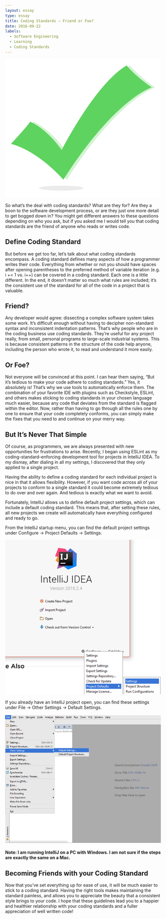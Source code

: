 ```yaml
---
layout: essay
type: essay
title: Coding Standards – Friend or Foe?
date: 2016-09-22
labels:
  - Software Engineering
  - Learning
  - Coding Standards
---
```


<img class="ui tiny left circular floated image" src="../images/checkmark.svg">

So what’s the deal with coding standards? What are they for? Are they a boon to the software development process, or are they just one more detail to get bogged down in? You might get different answers to these questions depending on who you ask, but if you asked me I would tell you that coding standards are the friend of anyone who reads or writes code.

## Define Coding Standard

But before we get too far, let’s talk about what coding standards encompass. A coding standard defines many aspects of how a programmer writes their code. Everything from whether or not you should have spaces after opening parentheses to the preferred method of variable iteration (e.g. i += 1 vs. i++) can be covered in a coding standard. Each one is a little different. In the end, it doesn’t matter so much what rules are included; it’s the consistent use of the standard for all of the code in a project that is valuable.

## Friend?

Any developer would agree: dissecting a complex software system takes some work. It’s difficult enough without having to decipher non-standard syntax and inconsistent indentation patterns. That’s why people who are in the coding business use coding standards. They’re useful for any project really, from small, personal programs to large-scale industrial systems. This is because consistent patterns in the structure of the code help anyone, including the person who wrote it, to read and understand it more easily.

## Or Foe?

Not everyone will be convinced at this point. I can hear them saying, “But it’s tedious to make your code adhere to coding standards.” Yes, it absolutely is! That’s why we use tools to automatically enforce them. The combination of your favorite IDE with plugins such as Checkstyle, ESLint, and others makes sticking to coding standards in your chosen language much easier, because any code that deviates from the standard is flagged within the editor. Now, rather than having to go through all the rules one by one to ensure that your code completely conforms, you can simply make the fixes that you need to and continue on your merry way. 

## But It’s Never That Simple

Of course, as programmers, we are always presented with new opportunities for frustrations to arise. Recently, I began using ESLint as my coding-standard-enforcing development tool for projects in IntelliJ IDEA. To my dismay, after dialing in all my settings, I discovered that they only applied to a single project.

Having the ability to define a coding standard for each individual project is nice in that it allows flexibility. However, if you want code across all of your projects to conform to a single standard it could become extremely tedious to do over and over again. And tedious is exactly what we want to avoid. 

Fortunately, IntelliJ allows us to define default project settings, which can include a default coding standard. This means that, after setting these rules, all new projects we create will automatically have everything configured and ready to go. 

From the IntelliJ startup menu, you can find the default project settings under Configure -> Project Defaults -> Settings.

<img src="../images/IntelliJ_ProjectDefaultSettings_MainMenu.png">

If you already have an IntelliJ project open, you can find these settings under File -> Other Settings -> Default Settings.

<img src="../images/IntelliJ_ProjectDefaultSettings_InProject.png">

#### Note: I am running IntelliJ on a PC with Windows. I am not sure if the steps are exactly the same on a Mac.

## Becoming Friends with your Coding Standard

Now that you’ve set everything up for ease of use, it will be much easier to stick to a coding standard. Having the right tools makes maintaining the standard painless, and allows you to appreciate the beauty that a consistent style brings to your code. I hope that these guidelines lead you to a happier and healthier relationship with your coding standards and a fuller appreciation of well written code!
